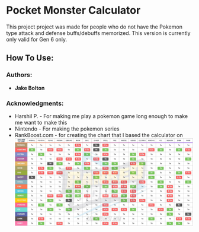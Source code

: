 # Pocket Monster Calculator
This project project was made for people who do not have the Pokemon type attack and defense
buffs/debuffs memorized. This version is currently only valid for Gen 6 only.

	
## How To Use:


### Authors:
- **Jake Bolton**

### Acknowledgments:
- Harshil P. - For making me play a pokemon game long enough to make me want to make this
- Nintendo - For making the pokemon series
- RankBoost.com - for creating the chart that I based the calculator on
![RankBoost Type Chart](https://github.com/ate134/PocketMonsterCalculator/blob/master/Assets/Materials/sun-and-moon-type-chart-2.jpg)